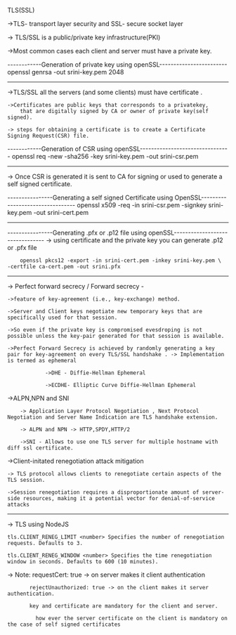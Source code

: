 TLS(SSL)

->TLS- transport layer security and SSL- secure socket layer

-> TLS/SSL is a public/private key infrastructure(PKI)

->Most common cases each client and server must have a private key.

------------Generation of private key using openSSL------------------------
		openssl genrsa -out srini-key.pem 2048
----------------------- ---- ----------------------------------------------

->TLS/SSL all the servers (and some clients) must have certificate .

	->Certificates are public keys that corresponds to a privatekey,
		that are digitally signed by CA or owner of private key(self signed).

	-> steps for obtaining a certificate is to create a Certificate Signing Request(CSR) file.

------------Generation of CSR using openSSL--------------------------------
     	openssl req -new -sha256 -key srini-key.pem -out srini-csr.pem
----------------------------- ---------------------------------------------

-> Once CSR is generated it is sent to CA for signing or used to generate a self signed certificate.

----------------Generating a self signed Certificate using OpenSSL---------------------------------
		openssl x509 -req -in srini-csr.pem -signkey srini-key.pem -out srini-cert.pem
------------------------------------- -------------------------------------------------------------

----------------Generating .pfx or .p12 file using openSSL--------------------------------
-> using certificate and the private key you can generate .p12 or .pfx file

		openssl pkcs12 -export -in srini-cert.pem -inkey srini-key.pem \   -certfile ca-cert.pem -out srini.pfx

------------------------------------------ -----------------------------------------------

-> Perfect forward secrecy / Forward secrecy -

	->feature of key-agreement (i.e., key-exchange) method.

	->Server and Client keys negotiate new temporary keys that are specifically used for that session.

	->So even if the private key is compromised evesdroping is not possible unless the key-pair generated for that session is available.

	->Perfect Forward Secrecy is achieved by randomly generating a key pair for key-agreement on every TLS/SSL handshake . -> Implementation is termed as ephemeral

				->DHE - Diffie-Hellman Ephemeral

				->ECDHE- Elliptic Curve Diffie-Hellman Ephemeral

->ALPN,NPN and SNI

		-> Application Layer Protocol Negotiation , Next Protocol Negotiation and Server Name Indication are TLS handshake extension.

		-> ALPN and NPN -> HTTP,SPDY,HTTP/2

		->SNI - Allows to use one TLS server for multiple hostname with diff ssl certificate.

->Client-initated renegotiation attack mitigation

	-> TLS protocol allows clients to renegotiate certain aspects of the TLS session.

	->Session renegotiation requires a disproportionate amount of server-side resources, making it a potential vector for denial-of-service attacks
----------------------------------------------------- --------------------------------------------------------------------------------------------------------------------

-> TLS using NodeJS 		

	tls.CLIENT_RENEG_LIMIT <number> Specifies the number of renegotiation requests. Defaults to 3.

	tls.CLIENT_RENEG_WINDOW <number> Specifies the time renegotiation window in seconds. Defaults to 600 (10 minutes).


-> Note:   requestCert: true -> on server makes it client authentication

		   rejectUnauthorized: true -> on the client makes it server authentication.

		   key and certificate are mandatory for the client and server.

			 how ever the server certificate on the client is mandatory on the case of self signed certificates

